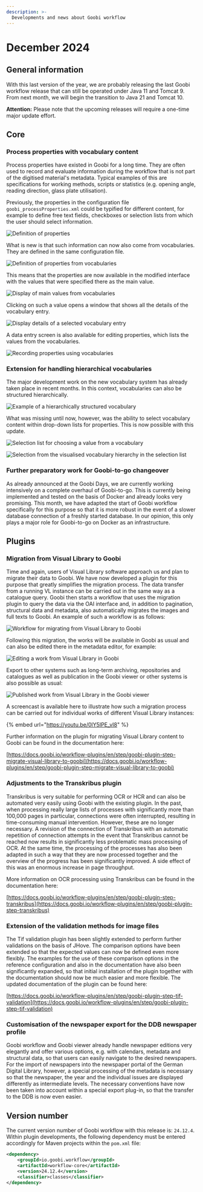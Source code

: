 ```yaml
---
description: >-
  Developments and news about Goobi workflow
---
```


# December 2024

## General information
With this last version of the year, we are probably releasing the last Goobi workflow release that can still be operated under Java 11 and Tomcat 9. From next month, we will begin the transition to Java 21 and Tomcat 10. 

**Attention:** Please note that the upcoming releases will require a one-time major update effort.

## Core

### Process properties with vocabulary content
Process properties have existed in Goobi for a long time. They are often used to record and evaluate information during the workflow that is not part of the digitised material's metadata. Typical examples of this are specifications for working methods, scripts or statistics (e.g. opening angle, reading direction, glass plate utilisation).

Previously, the properties in the configuration file `goobi_processProperties.xml` could be typified for different content, for example to define free text fields, checkboxes or selection lists from which the user should select information. 

![Definition of properties](202412_properties_01_en.png)

What is new is that such information can now also come from vocabularies. They are defined in the same configuration file.

![Definition of properties from vocabularies](202412_properties_02_en.png)

This means that the properties are now available in the modified interface with the values that were specified there as the main value.

![Display of main values from vocabularies](202412_properties_03_en.png)

Clicking on such a value opens a window that shows all the details of the vocabulary entry.

![Display details of a selected vocabulary entry](202412_properties_04_en.png)

A data entry screen is also available for editing properties, which lists the values from the vocabularies.

![Recording properties using vocabularies](202412_properties_05_en.png)


### Extension for handling hierarchical vocabularies
The major development work on the new vocabulary system has already taken place in recent months. In this context, vocabularies can also be structured hierarchically. 

![Example of a hierarchically structured vocabulary](202412_vobabulary_01_en.png)

What was missing until now, however, was the ability to select vocabulary content within drop-down lists for properties. This is now possible with this update.

![Selection list for choosing a value from a vocabulary](202412_vobabulary_02_en.png)

![Selection from the visualised vocabulary hierarchy in the selection list](202412_vobabulary_03_en.png)


### Further preparatory work for Goobi-to-go changeover
As already announced at the Goobi Days, we are currently working intensively on a complete overhaul of Goobi-to-go. This is currently being implemented and tested on the basis of Docker and already looks very promising. This month, we have adapted the start of Goobi workflow specifically for this purpose so that it is more robust in the event of a slower database connection of a freshly started database. In our opinion, this only plays a major role for Goobi-to-go on Docker as an infrastructure.


## Plugins


### Migration from Visual Library to Goobi
Time and again, users of Visual Library software approach us and plan to migrate their data to Goobi. We have now developed a plugin for this purpose that greatly simplifies the migration process. The data transfer from a running VL instance can be carried out in the same way as a catalogue query. Goobi then starts a workflow that uses the migration plugin to query the data via the OAI interface and, in addition to pagination, structural data and metadata, also automatically migrates the images and full texts to Goobi. An example of such a workflow is as follows:

![Workflow for migrating from Visual Library to Goobi](202412_visual_library_migration_01_en.png)

Following this migration, the works will be available in Goobi as usual and can also be edited there in the metadata editor, for example:

![Editing a work from Visual Library in Goobi](202412_visual_library_migration_02_en.png)

Export to other systems such as long-term archiving, repositories and catalogues as well as publication in the Goobi viewer or other systems is also possible as usual:

![Published work from Visual Library in the Goobi viewer](202412_visual_library_migration_03_en.png)


A screencast is available here to illustrate how such a migration process can be carried out for individual works of different Visual Library instances:

{% embed url="https://youtu.be/0lY5IPE_vI8" %}

Further information on the plugin for migrating Visual Library content to Goobi can be found in the documentation here:

[https://docs.goobi.io/workflow-plugins/en/step/goobi-plugin-step-migrate-visual-library-to-goobi](https://docs.goobi.io/workflow-plugins/en/step/goobi-plugin-step-migrate-visual-library-to-goobi)


### Adjustments to the Transkribus plugin
Transkribus is very suitable for performing OCR or HCR and can also be automated very easily using Goobi with the existing plugin. In the past, when processing really large lists of processes with significantly more than 100,000 pages in particular, connections were often interrupted, resulting in time-consuming manual intervention. However, these are no longer necessary. A revision of the connection of Transkribus with an automatic repetition of connection attempts in the event that Transkribus cannot be reached now results in significantly less problematic mass processing of OCR. At the same time, the processing of the processes has also been adapted in such a way that they are now processed together and the overview of the progress has been significantly improved. A side effect of this was an enormous increase in page throughput.

More information on OCR processing using Transkribus can be found in the documentation here:

[https://docs.goobi.io/workflow-plugins/en/step/goobi-plugin-step-transkribus](https://docs.goobi.io/workflow-plugins/en/step/goobi-plugin-step-transkribus)


### Extension of the validation methods for image files
The Tif validation plugin has been slightly extended to perform further validations on the basis of JHove. The comparison options have been extended so that the expected values can now be defined even more flexibly. The examples for the use of these comparison options in the reference configuration and also in the documentation have also been significantly expanded, so that initial installation of the plugin together with the documentation should now be much easier and more flexible. The updated documentation of the plugin can be found here:

[https://docs.goobi.io/workflow-plugins/en/step/goobi-plugin-step-tif-validation](https://docs.goobi.io/workflow-plugins/en/step/goobi-plugin-step-tif-validation)


### Customisation of the newspaper export for the DDB newspaper profile
Goobi workflow and Goobi viewer already handle newspaper editions very elegantly and offer various options, e.g. with calendars, metadata and structural data, so that users can easily navigate to the desired newspapers. For the import of newspapers into the newspaper portal of the German Digital Library, however, a special processing of the metadata is necessary so that the newspaper, the year and the individual issues are displayed differently as intermediate levels. The necessary conventions have now been taken into account within a special export plug-in, so that the transfer to the DDB is now even easier.


## Version number
The current version number of Goobi workflow with this release is: `24.12.4`. Within plugin developments, the following dependency must be entered accordingly for Maven projects within the `pom.xml` file:

```xml
<dependency>
    <groupId>io.goobi.workflow</groupId>
    <artifactId>workflow-core</artifactId>
    <version>24.12.4</version>
    <classifier>classes</classifier>
</dependency>
```